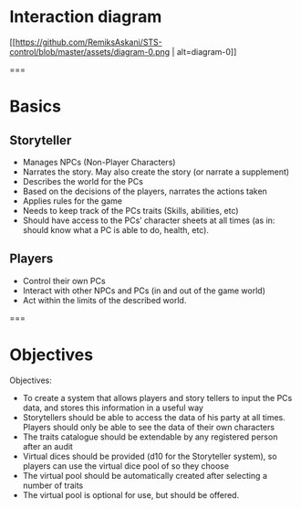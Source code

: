 # Interaction diagram

[[https://github.com/RemiksAskani/STS-control/blob/master/assets/diagram-0.png | alt=diagram-0]]

===

# Basics

## Storyteller

* Manages NPCs (Non-Player Characters)
* Narrates the story. May also create the story (or narrate a supplement)
* Describes the world for the PCs
* Based on the decisions of the players, narrates the actions taken
* Applies rules for the game
* Needs to keep track of the PCs traits (Skills, abilities, etc)
* Should have access to the PCs’ character sheets at all times (as in: should know what a PC is able to do, health, etc).

## Players

* Control their own PCs
* Interact with other NPCs and PCs (in and out of the game world)
* Act within the limits of the described world.

===

# Objectives

Objectives:

* To create a system that allows players and story tellers to input the PCs data, and stores this information in a useful way
* Storytellers should be able to access the data of his party at all times. Players should only be able to see the data of their own characters
* The traits catalogue should be extendable by any registered person after an audit
* Virtual dices should be provided (d10 for the Storyteller system), so players can use the virtual dice pool of so they choose
* The virtual pool should be automatically created after selecting a number of traits
* The virtual pool is optional for use, but should be offered.
